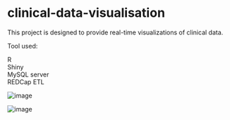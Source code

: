 # clinical-data-visualisation

This project is designed to provide real-time visualizations of clinical data. 

Tool used:

R
<br>
Shiny
<br>
MySQL server
<br>
REDCap ETL



![image](https://user-images.githubusercontent.com/74066072/217253322-2f36eea9-9bac-443d-88f0-029dee41572f.png)


![image](https://user-images.githubusercontent.com/74066072/217253683-430495f0-5848-4bbe-9760-83cc009bf18d.png)
